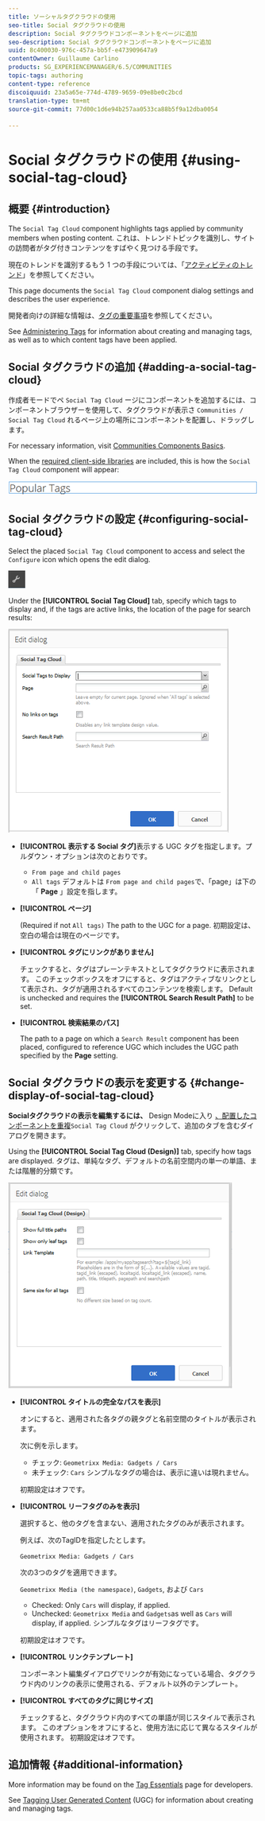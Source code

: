 ```yaml
---
title: ソーシャルタグクラウドの使用
seo-title: Social タグクラウドの使用
description: Social タグクラウドコンポーネントをページに追加
seo-description: Social タグクラウドコンポーネントをページに追加
uuid: 8c400030-976c-457a-bb5f-e473909647a9
contentOwner: Guillaume Carlino
products: SG_EXPERIENCEMANAGER/6.5/COMMUNITIES
topic-tags: authoring
content-type: reference
discoiquuid: 23a5a65e-774d-4789-9659-09e8be0c2bcd
translation-type: tm+mt
source-git-commit: 77d00c1d6e94b257aa0533ca88b5f9a12dba0054

---
```



# Social タグクラウドの使用 {#using-social-tag-cloud}

## 概要 {#introduction}

The `Social Tag Cloud` component highlights tags applied by community members when posting content. これは、トレンドトピックを識別し、サイトの訪問者がタグ付きコンテンツをすばやく見つける手段です。

現在のトレンドを識別するもう 1 つの手段については、「[アクティビティのトレンド](trends.md)」を参照してください。

This page documents the `Social Tag Cloud` component dialog settings and describes the user experience.

開発者向けの詳細な情報は、[タグの重要事項](tag.md)を参照してください。

See [Administering Tags](../../help/sites-administering/tags.md) for information about creating and managing tags, as well as to which content tags have been applied.

## Social タグクラウドの追加 {#adding-a-social-tag-cloud}

作成者モードでペ `Social Tag Cloud` ージにコンポーネントを追加するには、コンポーネントブラウザーを使用して、タグクラウドが表示さ `Communities / Social Tag Cloud` れるページ上の場所にコンポーネントを配置し、ドラッグします。

For necessary information, visit [Communities Components Basics](basics.md).

When the [required client-side libraries](tag.md#essentials-for-client-side) are included, this is how the `Social Tag Cloud` component will appear:

![chlimage_1-303](assets/chlimage_1-303.png)

## Social タグクラウドの設定 {#configuring-social-tag-cloud}

Select the placed `Social Tag Cloud` component to access and select the `Configure` icon which opens the edit dialog.

![chlimage_1-304](assets/chlimage_1-304.png)

Under the **[!UICONTROL Social Tag Cloud]** tab, specify which tags to display and, if the tags are active links, the location of the page for search results:

![chlimage_1-305](assets/chlimage_1-305.png)

* **[!UICONTROL 表示する Social タグ]**&#x200B;表示する UGC タグを指定します。プルダウン・オプションは次のとおりです。

   * `From page and child pages`
   * `All tags`
   デフォルトは `From page and child pages`で、「page」は下の「 **Page** 」設定を指します。

* **[!UICONTROL ページ]**

   (Required if not `All tags)` The path to the UGC for a page. 初期設定は、空白の場合は現在のページです。

* **[!UICONTROL タグにリンクがありません]**

   チェックすると、タグはプレーンテキストとしてタグクラウドに表示されます。 このチェックボックスをオフにすると、タグはアクティブなリンクとして表示され、タグが適用されるすべてのコンテンツを検索します。 Default is unchecked and requires the **[!UICONTROL Search Result Path]** to be set.

* **[!UICONTROL 検索結果のパス]**

   The path to a page on which a `Search Result` component has been placed, configured to reference UGC which includes the UGC path specified by the **Page** setting.

## Social タグクラウドの表示を変更する {#change-display-of-social-tag-cloud}

**Socialタグクラウドの表示を編集するには、** Design Modeに入り [、配置したコンポーネントを重複](../../help/sites-authoring/default-components-designmode.md)`Social Tag Cloud` がクリックして、追加のタブを含むダイアログを開きます。

Using the **[!UICONTROL Social Tag Cloud (Design)]** tab, specify how tags are displayed. タグは、単純なタグ、デフォルトの名前空間内の単一の単語、または階層的分類です。

![chlimage_1-306](assets/chlimage_1-306.png)

* **[!UICONTROL タイトルの完全なパスを表示]**

   オンにすると、適用された各タグの親タグと名前空間のタイトルが表示されます。

   次に例を示します。

   * チェック: `Geometrixx Media: Gadgets / Cars`
   * 未チェック: `Cars`
   シンプルなタグの場合は、表示に違いは現れません。

   初期設定はオフです。

* **[!UICONTROL リーフタグのみを表示]**

   選択すると、他のタグを含まない、適用されたタグのみが表示されます。

   例えば、次のTagIDを指定したとします。

   `Geometrixx Media: Gadgets / Cars`

   次の3つのタグを適用できます。

   `Geometrixx Media (the namespace)`, `Gadgets`, および `Cars`

   * Checked: Only `Cars` will display, if applied.
   * Unchecked: `Geometrixx Media` and `Gadgets`as well as `Cars` will display, if applied.
   シンプルなタグはリーフタグです。

   初期設定はオフです。

* **[!UICONTROL リンクテンプレート]**

   コンポーネント編集ダイアログでリンクが有効になっている場合、タグクラウド内のリンクの表示に使用される、デフォルト以外のテンプレート。

* **[!UICONTROL すべてのタグに同じサイズ]**

   チェックすると、タグクラウド内のすべての単語が同じスタイルで表示されます。 このオプションをオフにすると、使用方法に応じて異なるスタイルが使用されます。 初期設定はオフです。

## 追加情報 {#additional-information}

More information may be found on the [Tag Essentials](tag.md) page for developers.

See [Tagging User Generated Content](tag-ugc.md) (UGC) for information about creating and managing tags.
